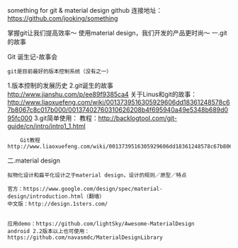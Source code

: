 something for git & material design
github 连接地址：https://github.com/jooking/something

掌握git让我们提高效率～
使用material design，我们开发的产品更时尚～
一.git的故事

Git 诞生记-故事会

    git是目前最好的版本控制系统（没有之一）
1.版本控制的发展历史
2.git诞生的故事
    http://www.jianshu.com/p/ee89f9385ca4
    关于Linus和git的故事：http://www.liaoxuefeng.com/wiki/0013739516305929606dd18361248578c67b8067c8c017b000/00137402760310626208b4f695940a49e5348b689d095fc000
3.git简单使用：
    教程：http://backlogtool.com/git-guide/cn/intro/intro1_1.html

        Git教程 http://www.liaoxuefeng.com/wiki/0013739516305929606dd18361248578c67b8067c8c017b000


二.material design 

    拟物化设计和扁平化设计之于material design，设计的规则／原型／特点

    官方：https://www.google.com/design/spec/material-design/introduction.html（翻墙）
    中文版：http://design.1sters.com/


    应用demo：https://github.com/lightSky/Awesome-MaterialDesign
    android 2.2版本以上也可使用：https://github.com/navasmdc/MaterialDesignLibrary
